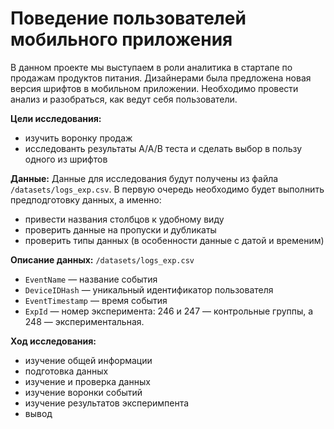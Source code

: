 # Поведение пользователей мобильного приложения

В данном проекте мы выступаем в роли аналитика в стартапе по продажам продуктов питания. Дизайнерами была предложена новая версия шрифтов в мобильном приложении. Необходимо провести анализ и разобраться, как ведут себя пользователи.

**Цели исследования:**
- изучить воронку продаж
- исследованть результаты А/А/В теста и сделать выбор в пользу одного из шрифтов

**Данные:**
Данные для исследования будут получены из файла `/datasets/logs_exp.csv`. В первую очередь необходимо будет выполнить предподготовку данных, а именно:
- привести названия столбцов к удобному виду
- проверить данные на пропуски и дубликаты
- проверить типы данных (в особенности данные с датой и временим)

**Описание данных:**
`/datasets/logs_exp.csv`
- `EventName` — название события
- `DeviceIDHash` — уникальный идентификатор пользователя
- `EventTimestamp` — время события
- `ExpId` — номер эксперимента: 246 и 247 — контрольные группы, а 248 — экспериментальная.

**Ход исследования:**
- изучение общей информации
- подготовка данных
- изучение и проверка данных
- изучение воронки событий
- изучение результатов эксперимпента
- вывод
